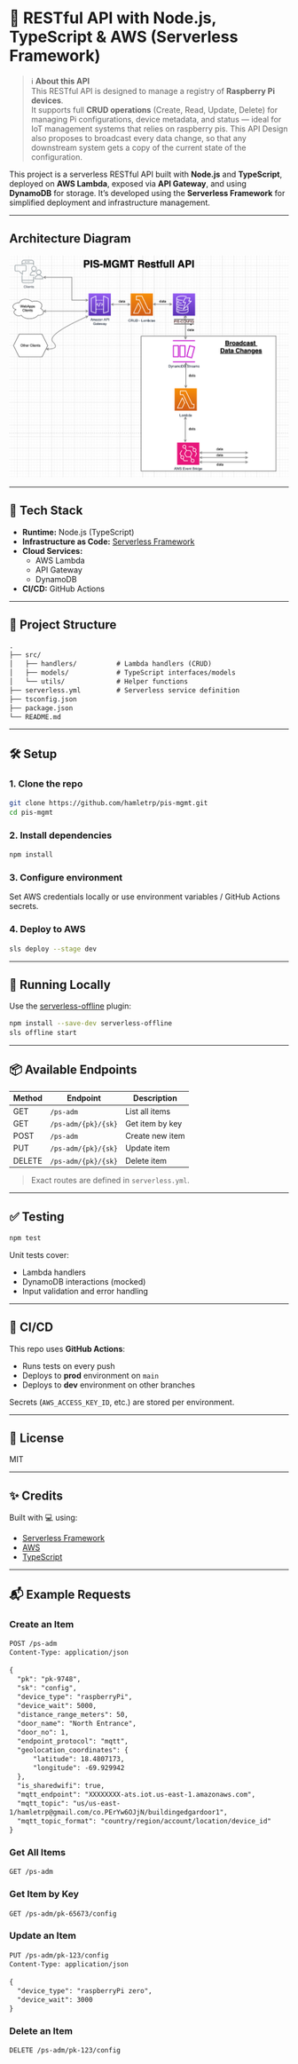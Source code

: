 # 🚀 RESTful API with Node.js, TypeScript & AWS (Serverless Framework)


> ℹ️ **About this API**  
> This RESTful API is designed to manage a registry of **Raspberry Pi devices**.  
> It supports full **CRUD operations** (Create, Read, Update, Delete) for managing Pi configurations, device metadata, and status — ideal for IoT management systems that relies on raspberry pis.
> This API Design also proposes to broadcast every data change, so that any downstream system gets a copy of the current state of the configuration.


This project is a serverless RESTful API built with **Node.js** and **TypeScript**, deployed on **AWS Lambda**, exposed via **API Gateway**, and using **DynamoDB** for storage. It’s developed using the **Serverless Framework** for simplified deployment and infrastructure management.

---

## Architecture Diagram
![Architecture Diagram](arch-diagram.png)

---

## 🔧 Tech Stack

- **Runtime:** Node.js (TypeScript)
- **Infrastructure as Code:** [Serverless Framework](https://www.serverless.com/)
- **Cloud Services:**
  - AWS Lambda
  - API Gateway
  - DynamoDB
- **CI/CD:** GitHub Actions

---

## 📁 Project Structure

```
.
├── src/
│   ├── handlers/          # Lambda handlers (CRUD)
│   ├── models/            # TypeScript interfaces/models
│   └── utils/             # Helper functions
├── serverless.yml         # Serverless service definition
├── tsconfig.json
├── package.json
└── README.md
```

---

## 🛠️ Setup

### 1. Clone the repo
```bash
git clone https://github.com/hamletrp/pis-mgmt.git
cd pis-mgmt
```

### 2. Install dependencies
```bash
npm install
```

### 3. Configure environment
Set AWS credentials locally or use environment variables / GitHub Actions secrets.

### 4. Deploy to AWS
```bash
sls deploy --stage dev
```

---

## 🧪 Running Locally

Use the [serverless-offline](https://www.npmjs.com/package/serverless-offline) plugin:

```bash
npm install --save-dev serverless-offline
sls offline start
```

---

## 📦 Available Endpoints

| Method | Endpoint             | Description         |
|--------|--------------------- |---------------------|
| GET    | `/ps-adm`            | List all items      |
| GET    | `/ps-adm/{pk}/{sk}` | Get item by key     |
| POST   | `/ps-adm`            | Create new item     |
| PUT    | `/ps-adm/{pk}/{sk}` | Update item         |
| DELETE | `/ps-adm/{pk}/{sk}` | Delete item         |

> Exact routes are defined in `serverless.yml`.

---

## ✅ Testing

```bash
npm test
```

Unit tests cover:
- Lambda handlers
- DynamoDB interactions (mocked)
- Input validation and error handling

---

## 🚀 CI/CD

This repo uses **GitHub Actions**:
- Runs tests on every push
- Deploys to **prod** environment on `main`
- Deploys to **dev** environment on other branches

Secrets (`AWS_ACCESS_KEY_ID`, etc.) are stored per environment.

---

## 📄 License

MIT

---

## ✨ Credits

Built with 💻 using:
- [Serverless Framework](https://www.serverless.com/)
- [AWS](https://aws.amazon.com/)
- [TypeScript](https://www.typescriptlang.org/)



---

## 📬 Example Requests

### Create an Item
```http
POST /ps-adm
Content-Type: application/json

{
  "pk": "pk-9748",
  "sk": "config",
  "device_type": "raspberryPi",
  "device_wait": 5000,
  "distance_range_meters": 50,
  "door_name": "North Entrance",
  "door_no": 1,
  "endpoint_protocol": "mqtt",
  "geolocation_coordinates": {
      "latitude": 18.4807173,
      "longitude": -69.929942
  },
  "is_sharedwifi": true,
  "mqtt_endpoint": "XXXXXXXX-ats.iot.us-east-1.amazonaws.com",
  "mqtt_topic": "us/us-east-1/hamletrp@gmail.com/co.PErYw6OJjN/buildingedgardoor1",
  "mqtt_topic_format": "country/region/account/location/device_id"
}
```

### Get All Items
```http
GET /ps-adm
```

### Get Item by Key
```http
GET /ps-adm/pk-65673/config
```

### Update an Item
```http
PUT /ps-adm/pk-123/config
Content-Type: application/json

{
  "device_type": "raspberryPi zero",
  "device_wait": 3000
}
```

### Delete an Item
```http
DELETE /ps-adm/pk-123/config
```
